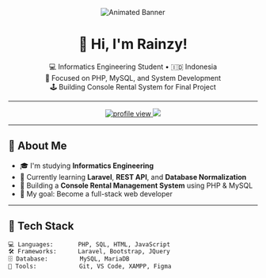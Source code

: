 <!-- Banner Animasi -->
<p align="center">
  <img src="assets/banner-dark-fixed.svg" alt="Animated Banner" />
</p>

<!-- Judul dan Perkenalan -->
<h1 align="center">👋 Hi, I'm Rainzy!</h1>

<p align="center">
  💻 Informatics Engineering Student • 🇮🇩 Indonesia <br>
  🔧 Focused on PHP, MySQL, and System Development <br>
  🕹️ Building Console Rental System for Final Project
</p>

---

<!-- Badge & Statistik -->
<p align="center">
  <a href="https://github.com/Rainzy21"> <!-- Ganti dengan username GitHub kamu -->
    <img src="https://komarev.com/ghpvc/?username=KingUsername&label=Profile%20views&color=0e75b6&style=flat" alt="profile view" />
  </a>
  <a href="mailto:youremail@example.com">
    <img src="https://img.shields.io/badge/Email-DarkBlue?style=flat&logo=gmail&logoColor=white" />
  </a>
</p>

---

## 🧠 About Me

- 🎓 I'm studying **Informatics Engineering**
- 🌱 Currently learning **Laravel**, **REST API**, and **Database Normalization**
- 🔭 Building a **Console Rental Management System** using PHP & MySQL
- 🎯 My goal: Become a full-stack web developer

---

## 🚀 Tech Stack

```txt
💻 Languages:       PHP, SQL, HTML, JavaScript
🛠️ Frameworks:      Laravel, Bootstrap, JQuery
🗄️ Database:         MySQL, MariaDB
🧰 Tools:            Git, VS Code, XAMPP, Figma
